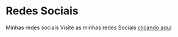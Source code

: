 # Redes Sociais
 Minhas redes sociais
Visite as minhas redes Sociais <a href="https://clebertonkobay.github.io/Redes-Sociais/">clicando aqui</a>
